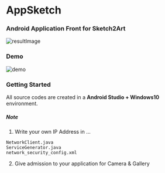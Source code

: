 # AppSketch

### Android Application Front for Sketch2Art

![resultImage](https://user-images.githubusercontent.com/37070273/63467960-9b8d0580-c4a1-11e9-8558-b08fadb9e26a.jpg)

### Demo
![demo](https://user-images.githubusercontent.com/37070273/63469321-e3f9f280-c4a4-11e9-8c59-022e0e2ab54f.gif)

### Getting Started

All source codes are created in a **Android Studio + Windows10** environment.

##### Note

1. Write your own IP Address in ...
```
NetworkClient.java
ServiceGenerator.java
network_security_config.xml
```

2. Give admission to your application for Camera & Gallery
